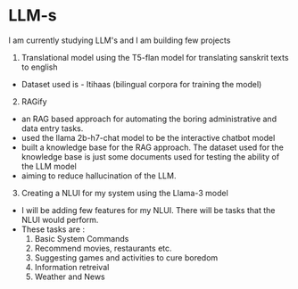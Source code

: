 # LLM-s
I am currently studying LLM's and I am building few projects
1. Translational model using the T5-flan model for translating sanskrit texts to english
- Dataset used is - Itihaas (bilingual corpora for training the model)

2. RAGify
- an RAG based approach for automating the boring administrative and data entry tasks.
- used the llama 2b-h7-chat model to be the interactive chatbot model
- built a knowledge base for the RAG approach. The dataset used for the knowledge base is just some documents used for testing the ability of the LLM model
- aiming to reduce hallucination of the LLM.
  
3. Creating a NLUI for my system using the Llama-3 model
- I will be adding few features for my NLUI. There will be tasks that the NLUI would perform.
- These tasks are :
  1. Basic System Commands
  2. Recommend movies, restaurants etc.
  3. Suggesting games and activities to cure boredom
  4. Information retreival
  5. Weather and News
